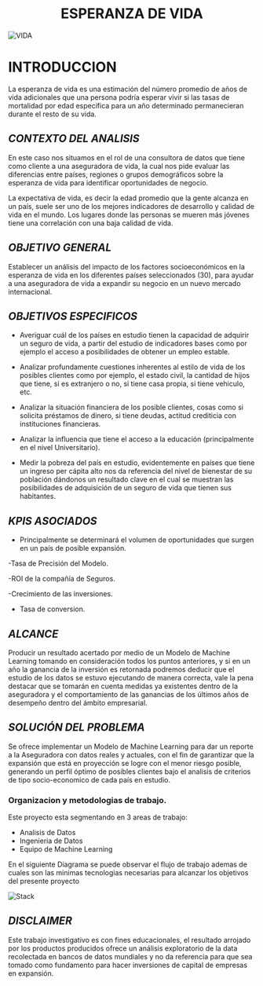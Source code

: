 <h1 align="center"> ESPERANZA DE VIDA </h1>

![VIDA](https://assets.sutori.com/user-uploads/image/e7e0f55e-65e7-4943-b9f9-304b5baf90e9/09d89a731e7fde7ea1314a4076142e17.jpeg)

# **INTRODUCCION**

La esperanza de vida es una estimación del número promedio de años de vida adicionales que una persona podría esperar vivir si las tasas de mortalidad por edad específica para un año determinado permanecieran durante el resto de su vida.

## *CONTEXTO DEL ANALISIS*

En este caso nos situamos en el rol de una consultora de datos que tiene como cliente a una aseguradora de vida, la cual nos pide evaluar las diferencias entre países, regiones o grupos demográficos sobre la esperanza de vida para identificar oportunidades de negocio.

La expectativa de vida, es decir la edad promedio que la gente alcanza en un país, suele ser uno de los mejores indicadores de desarrollo y calidad de vida en el mundo. Los lugares donde las personas se mueren más jóvenes tiene una correlación con una baja calidad de vida.


## *OBJETIVO GENERAL*

Establecer un análisis del impacto de los factores socioeconómicos en la esperanza de vida en los diferentes países seleccionados (30), para ayudar a una aseguradora de vida a expandir su negocio en un nuevo mercado internacional.


## *OBJETIVOS ESPECIFICOS*

-  Averiguar cuál de los países en estudio tienen la capacidad de adquirir un seguro de vida, a partir del estudio de indicadores bases como por ejemplo el acceso a posibilidades de obtener un empleo estable.

- Analizar profundamente cuestiones inherentes al estilo de vida de los posibles clientes como por ejemplo, el estado civil, la cantidad de hijos que tiene, si es extranjero o no, si tiene casa propia, si tiene vehiculo, etc.
  
- Analizar la situación financiera de los posible clientes, cosas como si solicita préstamos de dinero, si tiene deudas, actitud crediticia con instituciones financieras.

- Analizar la influencia que tiene el acceso a la educación (principalmente en el nivel Universitario).

- Medir la pobreza del país en estudio, evidentemente en países que tiene un ingreso per cápita alto nos da referencia del nivel de bienestar de su población dándonos un resultado clave en el cual se muestran las posibilidades de adquisición de un seguro de vida que tienen sus habitantes.

## *KPIS ASOCIADOS*

- Principalmente se determinará el volumen de oportunidades que surgen en un país de posible expansión.

-Tasa de Precisión del Modelo.

-ROI de la compañía de Seguros.
  
-Crecimiento de las inversiones.

- Tasa de conversion.


## *ALCANCE*

Producir un resultado acertado por medio de un Modelo de Machine Learning tomando en consideración todos los puntos anteriores, y si en un año la ganancia de la inversión es retornada podremos deducir que el estudio de los datos se estuvo ejecutando de manera correcta, vale la pena destacar que se tomarán en cuenta medidas ya existentes dentro de la aseguradora y el comportamiento de las ganancias de los últimos años de desempeño dentro del ámbito empresarial.


## *SOLUCIÓN DEL PROBLEMA*

Se ofrece implementar un Modelo de Machine Learning para dar un reporte a la Aseguradora con datos reales y actuales, con el fin de garantizar que la expansión que está en proyección se logre con el menor riesgo posible, generando un perfil óptimo de posibles clientes bajo el analisis de criterios de tipo socio-economico de cada país en estudio.

### Organizacion y metodologias de trabajo.


Este proyecto esta segmentando en 3 areas de trabajo:
* Analisis de Datos
* Ingenieria de Datos
* Equipo de Machine Learning

En el siguiente Diagrama se puede observar el flujo de trabajo ademas de cuales son las minimas tecnologias necesarias para alcanzar los objetivos del presente proyecto


![Stack](https://github.com/Lilsup99/indice_esperanza_vida/blob/main/Stack%20Tecnologico/STACK.jpg?raw=true)


## *DISCLAIMER*

Este trabajo investigativo es con fines educacionales, el resultado arrojado por los productos producidos ofrece un análisis exploratorio de la data recolectada en bancos de datos mundiales y  no da referencia para que sea tomado como fundamento para hacer inversiones de capital de empresas en expansión.

